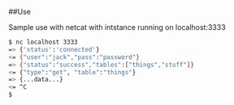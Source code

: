 ##Use

Sample use with netcat with intstance running on localhost:3333
```bash
$ nc localhost 3333
=> {'status':'connected'}
<= {"user":"jack","pass":"password"}
=> {"status":"success","tables":["things","stuff"]}
<= {"type":"get", "table":"things"}
=> {...data...}
<= ^C
$ 
```